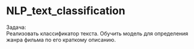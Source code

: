# NLP_text_classification  

Задача:  
Реализовать классификатор текста. Обучить модель для определения жанра фильма по его краткому описанию.  

